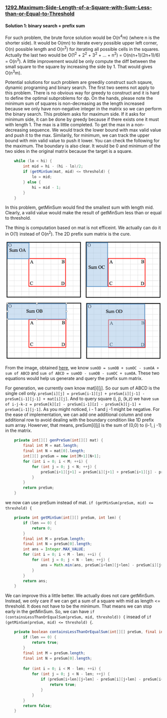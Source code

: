 ### [1292.Maximum-Side-Length-of-a-Square-with-Sum-Less-than-or-Equal-to-Threshold](https://leetcode.com/problems/maximum-side-length-of-a-square-with-sum-less-than-or-equal-to-threshold/)

#### Solution 1: binary search + prefix sum

For such problem, the brute force solution would be O(n<sup>4</sup>m) (where n is the shorter side). It would be O(mn) to iterate every possible upper left corner, O(n) possible length and O(n<sup>2</sup>) for iterating all possible cells in the squares. Actually the last two would be O(1<sup>2</sup> + 2<sup>2</sup> + 3<sup>2</sup> + ... + n<sup>2</sup>) = O(n(n+1)(2n+1)/6) = O(n<sup>3</sup>). A little improvement would be only compute the diff between the small square to the square by increasing the side by 1. That would gives O(n<sup>3</sup>m).

Potential solutions for such problem are greedily construct such sqaure, dynamic programing and binary search. The first two seems not apply to this problem. There is no obvious way for greedy to construct and it is hard to define the optimal subproblems for dp. On the hands, please note the minimum sum of squares is non-decreasing as the length increased because we only have non-negative integer in the matrix so we can perform the binary search. This problem asks for maximum side. If it asks for minimum side, it can be done by greedy because if there exists one it must with length 1. The max is a little completed. To get the max in a non-decreasing sequence. We would track the lower bound with max valid value and push it to the max. Similarily, for minimum, we can track the upper bound with min valid value to push it lower. You can check the following for the maximum. The boundary is also clear. It would be 0 and minimum of the two sides in the original matrix because the target is a square.

```java
    while (lo < hi) {
        int mid = hi - (hi - lo)/2;
        if (getMinSum(mat, mid) <= threshold) {
            lo = mid;
        } else {
            hi = mid - 1;
        }
    }
```

In this problem, getMinSum would find the smallest sum with length mid. Clearly, a valid value would make the result of getMinSum less than or equal to threshold.

The thing is computation based on mat is not efficeint. We actually can do it in O(1) instead of O(n<sup>2</sup>). The 2D prefix sum matrix is the cure.

![prefix_sum_array](image/prefix_sum_matrix.png)

From the image, obtained [here](http://www.ardendertat.com/2011/09/20/programming-interview-questions-2-matrix-region-sum/), we know `sumOD = sumOB + sumOC - sumOA + sum of ABCD` and `sum of ABCD = sumOD - sumOB - sumOC + sumOA`. These two equations would help us generate and query the prefix sum matrix.

For generation, we currently own know mat[i][j]. So our sum of ABCD is the single cell only. `preSum[i][j] = preSum[i-1][j] + preSum[i][j-1] - preSum[i-1][j-1] + mat[i][j]`. And to query square (i, j), (k,z) we have `sum of i-j-k-z = preSum[k][z] - preSum[i-1][z] - preSum[k][j-1] + preSum[i-1][j-1]`. As you might noticed, i - 1 and j -1 might be negative. For the ease of implementation, we can add one additional column and one additional row to avoid dealing with the boundary condition like 1D prefix sum array. Howerver, that means, preSum[i][j] is the sum of (0,0) to (i-1, j -1) in the matrix. 

```java
    private int[][] genPreSum(int[][] mat) {
        final int M = mat.length;
        final int N = mat[0].length;
        int[][] preSum = new int[M+1][N+1];
        for (int i = 0; i < M; ++i) {
            for (int j = 0; j < N; ++j) {
                preSum[i+1][j+1] = preSum[i][j+1] + preSum[i+1][j] - preSum[i][j] + mat[i][j];
            }
        }
        return preSum;
    }
```

we now can use preSum instead of mat. `if (getMinSum(preSum, mid) <= threshold) {`

```java
    private int getMinSum(int[][] preSum, int len) {
        if (len == 0) {
            return 0; 
        }
        final int M = preSum.length;
        final int N = preSum[0].length;
        int ans = Integer.MAX_VALUE;
        for (int i = 0; i < M - len; ++i) {
            for (int j = 0; j < N - len; ++j) {
                ans = Math.min(ans, preSum[i+len][j+len] - preSum[i][j+len] - preSum[i+len][j] + preSum[i][j]);
            }
        }
        return ans;
    }
```

We can improve this a little better. We actually does not care getMinSum. Instead, we only care if we can get a sum of a square with mid as length <= threshold. It does not have to be the minimum. That means we can stop early in the getMinSum. So, we can have `if (containsLessThanOrEqualSum(preSum, mid, threshold)) {` insead of `if (getMinSum(preSum, mid) <= threshold) {`.

```java
    private boolean containsLessThanOrEqualSum(int[][] preSum, final int len, final int threshold) {
        if (len == 0) {
            return true; 
        }
        final int M = preSum.length;
        final int N = preSum[0].length;

        for (int i = 0; i < M - len; ++i) {
            for (int j = 0; j < N - len; ++j) {
                if (preSum[i+len][j+len] - preSum[i][j+len] - preSum[i+len][j] + preSum[i][j] <= threshold) {
                    return true;
                }
            }
        }
        return false;
    }
```